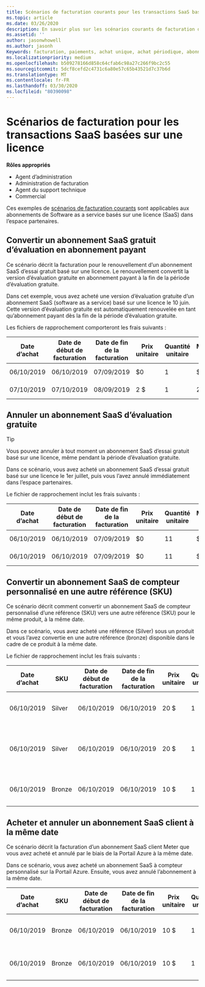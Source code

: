 ```yaml
---
title: Scénarios de facturation courants pour les transactions SaaS basées sur une licence | Espace partenaires
ms.topic: article
ms.date: 03/26/2020
description: En savoir plus sur les scénarios courants de facturation dans l’espace partenaires pour les transactions SaaS basées sur une licence.
ms.assetid: ''
author: jasonwhowell
ms.author: jasonh
Keywords: facturation, paiements, achat unique, achat périodique, abonnements, sièges
ms.localizationpriority: medium
ms.openlocfilehash: b509278166d858c64cfab6c98a27c266f9bc2c55
ms.sourcegitcommit: 5dcf8cefd2c4731c6a80e57c65b43521d7c37b6d
ms.translationtype: MT
ms.contentlocale: fr-FR
ms.lasthandoff: 03/30/2020
ms.locfileid: "80390098"
---
```

# <a name="billing-scenarios-for-license-based-saas-transactions"></a>Scénarios de facturation pour les transactions SaaS basées sur une licence

**Rôles appropriés**

- Agent d’administration
- Administration de facturation
- Agent du support technique
- Commercial


Ces exemples de [scénarios de facturation courants](common-billing-scenarios.md) sont applicables aux abonnements de Software as a service basés sur une licence (SaaS) dans l’espace partenaires.

## <a name="convert-a-free-trial-saas-subscription-to-a-paid-subscription"></a>Convertir un abonnement SaaS gratuit d’évaluation en abonnement payant

Ce scénario décrit la facturation pour le renouvellement d’un abonnement SaaS d’essai gratuit basé sur une licence. Le renouvellement convertit la version d’évaluation gratuite en abonnement payant à la fin de la période d’évaluation gratuite.

Dans cet exemple, vous avez acheté une version d’évaluation gratuite d’un abonnement SaaS (software as a service) basé sur une licence le 10 juin. Cette version d’évaluation gratuite est automatiquement renouvelée en tant qu’abonnement payant dès la fin de la période d’évaluation gratuite.

Les fichiers de rapprochement comporteront les frais suivants :

| Date d’achat | Date de début de facturation | Date de fin de la facturation | Prix unitaire | Quantité unitaire | Montant total | Type de frais | Description de l’abonnement |
| ------------- | ----------------- | --------------- | ---------- | ------------- | ------------ | ----------- | ----------------- |
| 06/10/2019 | 06/10/2019 | 07/09/2019 | $0 | 1 | $0 | Nouveau | Évaluation gratuite |
| 07/10/2019 | 07/10/2019 | 08/09/2019 | 2 $ | 1 | 2 $ | Renouveler | Abonnement payant |

## <a name="cancel-a-free-trial-saas-subscription"></a>Annuler un abonnement SaaS d’évaluation gratuite

> [!TIP]
> Vous pouvez annuler à tout moment un abonnement SaaS d’essai gratuit basé sur une licence, même pendant la période d’évaluation gratuite.

Dans ce scénario, vous avez acheté un abonnement SaaS d’essai gratuit basé sur une licence le 1er juillet, puis vous l’avez annulé immédiatement dans l’espace partenaires.

Le fichier de rapprochement inclut les frais suivants :

| Date d’achat | Date de début de facturation | Date de fin de la facturation | Prix unitaire | Quantité unitaire | Montant total | Type de frais | Description de l’abonnement |
| ------------- | ----------------- | --------------- | ---------- | ------------- | ------------ | ----------- | ----------------- |
| 06/10/2019 | 06/10/2019 | 07/09/2019 | $0 | 11 | $0 | Nouveau | Évaluation gratuite |
| 06/10/2019 | 06/10/2019 | 07/09/2019 | $0 | 11 | $0 | Annuler | Évaluation gratuite |

## <a name="convert-custom-meter-saas-subscription-to-another-sku"></a>Convertir un abonnement SaaS de compteur personnalisé en une autre référence (SKU)

Ce scénario décrit comment convertir un abonnement SaaS de compteur personnalisé d’une référence (SKU) vers une autre référence (SKU) pour le même produit, à la même date.

Dans ce scénario, vous avez acheté une référence (Silver) sous un produit et vous l’avez convertie en une autre référence (bronze) disponible dans le cadre de ce produit à la même date.

Le fichier de rapprochement inclut les frais suivants :

| Date d’achat | SKU | Date de début de facturation | Date de fin de la facturation | Prix unitaire | Quantité unitaire | Montant total | Type de frais | Description de l’abonnement |
| ------------- | ----------------- | ----------------- | --------------- | ---------- | ------------- | ------------ | ----------- | ----------------- |
| 06/10/2019 | Silver | 06/10/2019 | 06/10/2019 | 20 $ | 1 | 20 $ | Nouveau | Abonnement SaaS à compteur personnalisé |
| 06/10/2019 | Silver | 06/10/2019 | 06/10/2019 | 20 $ | 1 | -$20 | Convertir | Facture au prorata pour l’abonnement SaaS du compteur personnalisé |
| 06/10/2019 | Bronze | 06/10/2019 | 06/10/2019 | 10 $ | 1 | 10 $ | Convertir | Abonnement SaaS à compteur personnalisé |

## <a name="purchase-and-cancel-a-customer-meter-saas-subscription-on-same-date"></a>Acheter et annuler un abonnement SaaS client à la même date

Ce scénario décrit la facturation d’un abonnement SaaS client Meter que vous avez acheté et annulé par le biais de la Portail Azure à la même date.

Dans ce scénario, vous avez acheté un abonnement SaaS à compteur personnalisé sur la Portail Azure. Ensuite, vous avez annulé l’abonnement à la même date.

| Date d’achat | SKU | Date de début de facturation | Date de fin de la facturation | Prix unitaire | Quantité unitaire | Montant total | Type de frais | Description de l’abonnement |
| ------------- | ------------- |----------------- | --------------- | ---------- | ------------- | ------------ | ----------- | ----------------- |
| 06/10/2019 | Bronze | 06/10/2019 | 06/10/2019 | 10 $ | 1 | 10 $ | Nouveau | Abonnement SaaS à compteur personnalisé |
| 06/10/2019 | Bronze | 06/10/2019 | 06/10/2019 | 10 $ | 1 | -$10 | CancelImmediate | Abonnement SaaS à compteur personnalisé |
